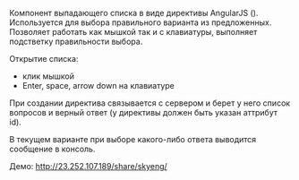 Компонент выпадающего списка в виде директивы AngularJS (<dropdown>). Используется для выбора правильного варианта из предложенных. Позволяет работать как мышкой так и с клавиатуры, выполняет подстветку правильности выбора.

Открытие списка:
- клик мышкой
- Enter, space, arrow down на клавиатуре

При создании директива связывается с сервером и берет у него список вопросов и верный ответ (у директивы должен быть указан аттрибут id).

В текущем варианте при выборе какого-либо ответа выводится сообщение в консоль.


Демо: http://23.252.107.189/share/skyeng/
